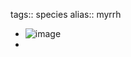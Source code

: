 tags:: species
alias:: myrrh

- ![image](https://peach-geographical-bat-397.mypinata.cloud/ipfs/QmUPMZd2kj8Z3bNeYNTo46jHkX7it5nMmfBU27UAXooMH3)
-